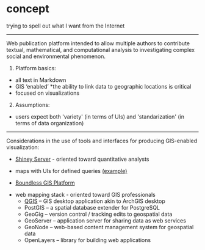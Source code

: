 # concept
trying to spell out what I want from the Internet


----


Web publication platform intended to allow multiple authors to contribute textual, mathematical, and computational analysis to investigating complex social and environmental phenomenon.

1. Platform basics:
 - all text in Markdown
 - GIS ‘enabled’ *the ability to link data to geographic locations is critical
 - focused on visualizations
 
2. Assumptions:
 - users expect both 'variety' (in terms of UIs) and 'standarization' (in terms of data organization)

---

Considerations in the use of tools and interfaces for producing GIS-enabled visualization:

* [Shiney Server](http://shiny.rstudio.com/) - oriented toward quantitative analysts
 - maps with UIs for defined queries [(example)](http://shiny.rstudio.com/gallery/superzip-example.html)
* [Boundless GIS Platform](http://boundlessgeo.com/products/opengeo-suite/)
 - web mapping stack - oriented toward GIS professionals
    * [QGIS](http://www.qgis.org/en/site/) – GIS desktop application akin to ArchGIS desktop
    * PostGIS – a spatial database extender for PostgreSQL
    * GeoGig – version control / tracking edits to geospatial data
    * GeoServer – application server for sharing data as web services
    * GeoNode – web-based content management system for geospatial data
    * OpenLayers – library for building web applications

